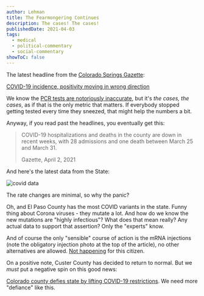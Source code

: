 ```yaml
---
author: Lehman
title: The Fearmongering Continues
description: The cases! The cases!
publishedDate: 2021-04-03
tags:
  - medical
  - political-commentary
  - social-commentary
showToC: false
---
```


The latest headline from the [Colorado Springs Gazette](https://gazette.com/):

[COVID-19 incidence, positivity moving in wrong direction ](https://gazette.com/news/coronavirus/el-paso-county-covid-19-incidence-positivity-moving-in-wrong-direction-health-department/article_7c2388c4-9347-11eb-8228-0f2a99c84afc.html)

We know the [PCR tests are notoriously inaccurate](https://off-guardian.org/2020/12/18/who-finally-admits-pcr-tests-create-false-positives/), but it's _the cases, the cases_, as if that is the only metric that matters. If everybody stopped getting tested every time they sneezed, that might help the numbers a bit.

Anyway, if you read past the headlines, you eventually get this:

> COVID-19 hospitalizations and deaths in the county are down in recent weeks, with 28 admissions and one death between March 25 and March 31.
>
> Gazette, April 2, 2021

And here's the latest data from the State:

![covid data](@/assets/images/posts/covid-CO-Apr-2-2021.jpg)

The rate changes are minimal, so why the panic?

Oh, and El Paso County has the most COVID variants in the state. Funny thing about Corona viruses - they mutate a lot. And how do we know the new mutations are "highly infectious"? What does that mean really? Any actual data to support that assertion? Only the "experts" know.

And of course the only "sensible" course of action is the mRNA injections (note the obligatory injection photo at the top of the article), no other alternatives are allowed. [Not happening](https://www.thecwlzone.com/posts/2021/03/23/why-i-will-not-be-part-of-the-global-mrna-experiment/) for this citizen.

On a positive note, Custer County has decided to return to normal. But we _must_ put a negative spin on this good news:

[Colorado county defies state by lifting COVID-19 restrictions](https://gazette.com/news/colorado-county-defies-state-by-lifting-covid-19-restrictions/article_b5b23116-93ca-11eb-b435-cbc7f062d38c.html). We need more "defiance" like this.
